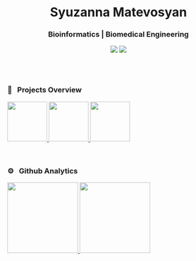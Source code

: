 <h1 align="center">Syuzanna Matevosyan</h1>
<h3 align="center">Bioinformatics | Biomedical Engineering </h3>
	
<p align="center"> 
	<a align="center" href="https://www.linkedin.com/in/symatevo/"><img src="https://img.shields.io/badge/-symatevo-0077B5?style=flat&logo=Linkedin&logoColor=white"/></a>
	<a href="mailto:syuzi.matevosyan1802@gmail.com"><img src="https://img.shields.io/badge/-syuzi.matevosyan1802@gmail.com-026dbd?style=flat&logo=Gmail&logoColor=white"/></a>
</p>  
<br>
<br>

### 🧬 &nbsp; Projects Overview
<p align="left">
  <a href="https://github.com/symatevo">
    <img height="90em" src="https://github-readme-stats.vercel.app/api/pin/?username=symatevo&repo=EMG-data&theme=react"/>
    <img height="90em"  src="https://github-readme-stats.vercel.app/api/pin/?username=symatevo&repo=EMG-data&theme=react"/>
    <img height="90em"  src="https://github-readme-stats.vercel.app/api/pin/?username=symatevo&repo=mt_dna&theme=react"/>
  </a> 
</p>


<br>

### ⚙️ &nbsp; Github Analytics

<p align="left">
<a href="https://github.com/vamosgs">
  <img height="160em" src="https://github-readme-stats-eight-theta.vercel.app/api?username=symatevo&show_icons=true&theme=react&include_all_commits=true&count_private=true&hide=stars,prs,issues,contribs"/>
  <img height="160em" src="https://github-readme-stats-eight-theta.vercel.app/api/top-langs/?username=symatevo&layout=compact&langs_count=8&theme=react"/>
</a>
</p>
</br>
